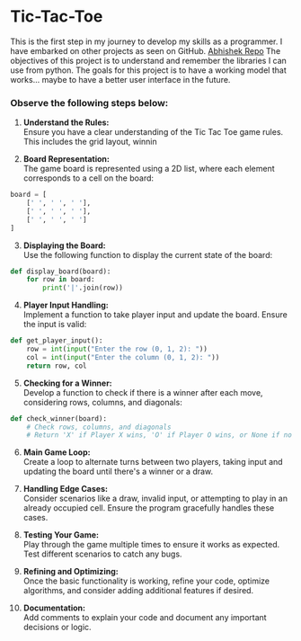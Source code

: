 # **Tic-Tac-Toe**
This is the first step in my journey to develop my skills as a programmer. I have embarked on other projects as seen on 
GitHub. [Abhishek Repo](https://github.com/Milkshake10401)
The objectives of this project is to understand and remember the libraries I can use from python.
The goals for this project is to have a working model that works... maybe to have a better user interface in the future.

### Observe the following steps below:

1. **Understand the Rules:**\
Ensure you have a clear understanding of the Tic Tac Toe game rules. This includes the grid layout, winnin


2. **Board Representation:**\
The game board is represented using a 2D list, where each element corresponds to a cell on the board:
```python
board = [
    [' ', ' ', ' '],
    [' ', ' ', ' '],
    [' ', ' ', ' ']
]
```


3. **Displaying the Board:**\
Use the following function to display the current state of the board:
```python
def display_board(board):
    for row in board:
        print('|'.join(row))
```


4. **Player Input Handling:**\
Implement a function to take player input and update the board. Ensure the input is valid:

```python
def get_player_input():
    row = int(input("Enter the row (0, 1, 2): "))
    col = int(input("Enter the column (0, 1, 2): "))
    return row, col
```


5. **Checking for a Winner:**\
Develop a function to check if there is a winner after each move, considering rows, columns, and diagonals:

```python
def check_winner(board):
    # Check rows, columns, and diagonals
    # Return 'X' if Player X wins, 'O' if Player O wins, or None if no winner yet
```

6. **Main Game Loop:**\
Create a loop to alternate turns between two players, taking input and updating the board until there's a winner or a draw.


7. **Handling Edge Cases:**\
Consider scenarios like a draw, invalid input, or attempting to play in an already occupied cell. Ensure the program gracefully handles these cases.


8. **Testing Your Game:**\
Play through the game multiple times to ensure it works as expected. Test different scenarios to catch any bugs.


9. **Refining and Optimizing:**\
Once the basic functionality is working, refine your code, optimize algorithms, and consider adding additional features if desired.


10. **Documentation:**\
Add comments to explain your code and document any important decisions or logic.


